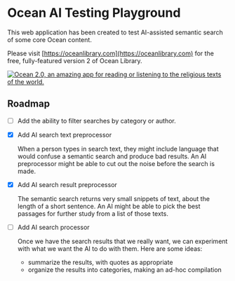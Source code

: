 # Ocean AI Testing Playground

This web application has been created to test AI-assisted semantic search of
some core Ocean content.

Please visit [https://oceanlibrary.com](https://oceanlibrary.com) for the
free, fully-featured version 2 of Ocean Library.

[![Ocean 2.0, an amazing app for reading or listening to the religious texts of the world.](/images/Ocean2.png)](https://oceanlibrary.com)

## Roadmap

* [ ] Add the ability to filter searches by category or author.

* [x] Add AI search text preprocessor

  When a person types in search text, they might include language that would
  confuse a semantic search and produce bad results. An AI preprocessor might
  be able to cut out the noise before the search is made.

* [x] Add AI search result preprocessor

  The semantic search returns very small snippets of text, about the length of
  a short sentence. An AI might be able to pick the best passages for further
  study from a list of those texts.

* [ ] Add AI search processor

  Once we have the search results that we really want, we can experiment with
  what we want the AI to do with them. Here are some ideas:

  * summarize the results, with quotes as appropriate
  * organize the results into categories, making an ad-hoc compilation

